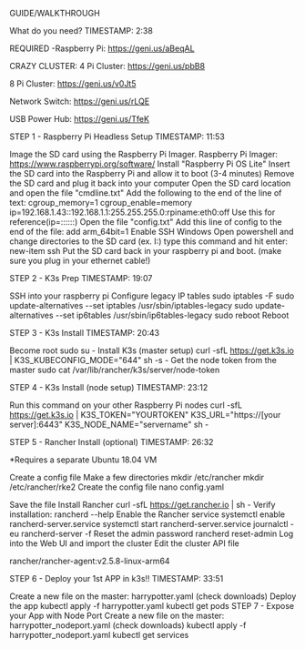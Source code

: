 GUIDE/WALKTHROUGH

What do you need?
TIMESTAMP: 2:38

REQUIRED
-Raspberry Pi: https://geni.us/aBeqAL

CRAZY CLUSTER: 
4 Pi Cluster: https://geni.us/pbB8

8 Pi Cluster: https://geni.us/v0Jt5

Network Switch: https://geni.us/rLQE

USB Power Hub: https://geni.us/TfeK



STEP 1 - Raspberry Pi Headless Setup
TIMESTAMP: 11:53

Image the SD card using the Raspberry Pi Imager.
Raspberry Pi Imager: https://www.raspberrypi.org/software/
Install "Raspberry Pi OS Lite"
Insert the SD card into the Raspberry Pi and allow it to boot (3-4 minutes)
Remove the SD card and plug it back into your computer
Open the SD card location and open the file "cmdline.txt"
Add the following to the end of the line of text:
cgroup_memory=1 cgroup_enable=memory
ip=192.168.1.43::192.168.1.1:255.255.255.0:rpiname:eth0:off
Use this for reference(ip=<client-ip>:<server-ip>:<gw-ip>:<netmask>:<hostname>:<device>:<autoconf>)
Open the file "config.txt"
Add this line of config to the end of the file:
add arm_64bit=1
Enable SSH
Windows
Open powershell and change directories to the SD card (ex. I:)
type this command and hit enter: 
new-item ssh
Put the SD card back in your raspberry pi and boot. (make sure you plug in your ethernet cable!)


STEP 2 - K3s Prep
TIMESTAMP: 19:07

SSH into your raspberry pi
Configure legacy IP tables
sudo iptables -F sudo update-alternatives --set iptables /usr/sbin/iptables-legacy sudo update-alternatives --set ip6tables /usr/sbin/ip6tables-legacy sudo reboot
Reboot


STEP 3 - K3s Install
TIMESTAMP: 20:43

Become root
sudo su -
Install K3s (master setup)
curl -sfL https://get.k3s.io | K3S_KUBECONFIG_MODE="644" sh -s -
Get the node token from the master
sudo cat /var/lib/rancher/k3s/server/node-token


STEP 4 - K3s Install (node setup)
TIMESTAMP: 23:12

Run this command on your other Raspberry Pi nodes
curl -sfL https://get.k3s.io | K3S_TOKEN="YOURTOKEN" K3S_URL="https://[your server]:6443" K3S_NODE_NAME="servername" sh -


STEP 5 - Rancher Install (optional)
TIMESTAMP: 26:32

*Requires a separate Ubuntu 18.04 VM



Create a config file
Make a few directories
mkdir /etc/rancher
mkdir /etc/rancher/rke2
Create the config file
nano config.yaml

Save the file
Install Rancher
curl -sfL https://get.rancher.io | sh - 
Verify installation:
rancherd --help
Enable the Rancher service
systemctl enable rancherd-server.service
systemctl start rancherd-server.service
journalctl -eu rancherd-server -f
Reset the admin password
rancherd reset-admin
Log into the Web UI and import the cluster
Edit the cluster API file 

rancher/rancher-agent:v2.5.8-linux-arm64


STEP 6 - Deploy your 1st APP in k3s!!
TIMESTAMP: 33:51

Create a new file on the master: harrypotter.yaml (check downloads)
Deploy the app
kubectl apply -f harrypotter.yaml
kubectl get pods
STEP 7 - Expose your App with Node Port
Create a new file on the master: harrypotter_nodeport.yaml (check downloads)
kubectl apply -f harrypotter_nodeport.yaml
kubectl get services
